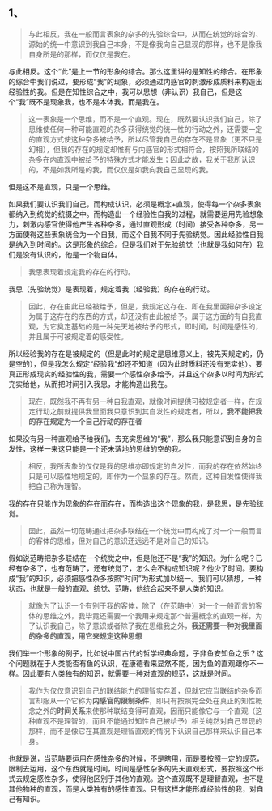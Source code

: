<h2>1、</h2><blockquote data-pid="5Flmh0X9">与此相反，我在一般而言表象的杂多的先验综合中，从而在统觉的综合的、源始的统一中意识到我自己本身，不是像我向自己显现的那样，也不是像我自身所是的那样，而仅仅是我在。</blockquote><p data-pid="B4e9DNU9">与此相反。这个“此”是上一节的形象的综合。那么这里讲的是知性的综合。在形象的综合中我们说过，要形成“我”的现象，必须通过内感官的刺激形成质料来构造出经验性的我。但是在知性综合之中，我可以思想（非认识）我自己，但是这个“我”既不是现象我，也不是本体我，而是我在。</p><blockquote data-pid="wSpmUDML">这一表象是一个思维，而不是一个直观。现在，既然要认识我们自己，除了思维使任何一种可能直观的杂多获得统觉的统一性的行动之外，还需要一定的直观方式使这种杂多被给予，所以尽管我自己的存在不是显象（更不只是幻相），但我的存在的规定却惟有与内感官的形式相符合，按照我所联结的杂多在内直观中被给予的特殊方式才能发生；因此之故，我关于我所认识的，不是如我所是的我，而仅仅是如我向我自己显现的我。</blockquote><p data-pid="Q1QTbz3l">但是这不是直观，只是一个思维。</p><p data-pid="Cv4qc60y">如果我们要认识我们自己，而构成认识，必须是概念+直观，使得每一个杂多表象都纳入到统觉的统摄之中。而构造出一个经验性自我的过程，就需要运用先验想象力，刺激内感官使得他产生各种杂多，通过直观形成（时间）接受各种杂多，另一方面使得这些表象统合为一个自我，而这个自我不同于先验统觉。因此经验性自我是纳入到时间的。这是形象的综合。但是我们对于先验统觉（也就是我如何在）我们是没有认识的，他是一个物自体。</p><blockquote data-pid="czzPSCy2">我思表现着规定我的存在的行动。</blockquote><p data-pid="senpN7nl">我思（先验统觉）是表现着，规定着我（经验我）的存在的行动。</p><blockquote data-pid="Ad7ykluQ">因此，存在由此已经被给予，但是，我规定这存在、即在我里面把杂多设定为属于这存在的东西的方式，却还没有由此被给予。属于这方面的有自我直观，为它奠定基础的是一种先天地被给予的形式，即时间，时间是感性的，并且属于可被规定着的感受性。</blockquote><p data-pid="mKiU4AP6">所以经验我的存在是被规定的（但是此时的规定是思维意义上，被先天规定的，仍是空的），但是我怎么规定“经验我”却还不知道（因为此时质料还没有充实他）。要真正形成现实的经验性的我，需要一个感性杂多给予，并且这个杂多以时间为形式充实给他，从而把时间引入我思，才能构造出我在。</p><blockquote data-pid="S_6x46m0">现在，既然我不再有另一种自我直观，就像时间提供可被规定者一样，在规定行动之前就提供我里面我只意识到其自发性的规定者，所以，<b>我不能把我的存在规定为一个自己行动的存在者</b></blockquote><p data-pid="6DavVRYI">如果没有另一种直观给予给我们，去充实思维的“我”，那么我只能意识到自身的自发性，这样一来这只能是一个还未落地的思维的空的我。</p><blockquote data-pid="b1M1E95n">相反，我所表象的仅仅是我的思维亦即规定的自发性，而我的存在依然始终只是可以感性地规定的，即作为一个显象的存在。然而，这种自发性使得我把自己称为理智。</blockquote><p data-pid="orWqbAEt">我的存在只能作为现象的存在而存在，而构造出这个现象的我，是我思，是先验统觉。</p><blockquote data-pid="pOHHq_-j">因此，虽然一切范畴通过把杂多联结在一个统觉中而构成了对一个一般而言的客体的思维，但对自己的意识还远远不是对自己的知识。</blockquote><p data-pid="6ZGb0cZb">假如说范畴把杂多联结在一个统觉之中，但是他还不是“我”的知识。为什么呢？已经有杂多了，也有范畴了，还有统觉了，怎么会不构成知识呢？他少了时间。要构成“我”的知识，必须把感性杂多按照“时间”为形式加以统一。我们可以猜想，一种状态，也就是一般的直观、统觉、范畴，他统合起来不是人类的知识。</p><blockquote data-pid="d1QZEk_Q">就像为了认识一个有别于我的客体，除了（在范畴中）对一个一般而言的客体的思维之外，我毕竟还需要一个我用来规定那个普遍概念的直观一样，为了认识我自己，除了意识或者除了我在思维我之外，<b>我还需要一种对我里面的杂多的直观，用它来规定这种思想</b></blockquote><p data-pid="6x3mo_yd">我们举一个形象的例子，比如说中国古代的哲学经典命题，子非鱼安知鱼之乐？这个问题就在于人类能否有鱼的认识，在康德看来显然不能，因为鱼的直观跟你不一样。因此要有人类独有的知识，就需要一种对直观的规范，这就是时间。</p><blockquote data-pid="5A_ifXDv">我作为仅仅意识到自己的联结能力的理智实存着，但就它应当联结的杂多而言却服从一个它称为<b>内感官的限制条件</b>，即只有按照完全处在真正的知性概念之外的<b>时间关系</b>来使那种联结变得可直观，因而只能像它与一个直观（这种直观不是理智的，而且不能通过知性自己被给予）相关纯然对自己显现的那样，而不是像它在其直观是理智直观的情况下认识自己那样来认识自己本身。</blockquote><p data-pid="nc9e_IvB">也就是说，当范畴要运用在感性杂多的时候，不是瞎用，而是要按照一定的规范，限制去运用，这个东西就是时间，时间是感性杂多的先天直观形式，要按照这个形式去规定感性杂多，使得他区别于其他的直观。这个直观既不是理智直观，也不是其他物种的直观，而是人类独有的感性直观。只有这样才能形成经验性的我，对自己有知识。</p><p></p>